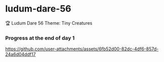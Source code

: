 # ludum-dare-56
🏆 Ludum Dare 56 Theme: Tiny Creatures


### Progress at the end of day 1
https://github.com/user-attachments/assets/6fb52d00-82dc-4df6-857d-24a6d04ddf17

